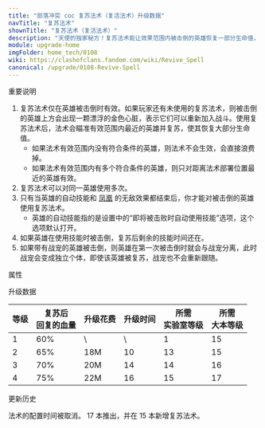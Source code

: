 ```yaml
---
title: "部落冲突 coc 复苏法术（复活法术）升级数据"
navTitle: "复苏法术"
shownTitle: "复苏法术（复活法术）"
description: "天使的独家秘方！复苏法术能让效果范围内被击倒的英雄恢复一部分生命值，重新回到战斗中。将该法术带入战斗，被击倒且可复苏的英雄上方就会出现一颗漂浮的金色心脏。升级复苏法术，可为英雄恢复更多生命值。"
module: upgrade-home
imgFolder: home_tech/0108
wiki: https://clashofclans.fandom.com/wiki/Revive_Spell
canonical: /upgrade/0108-Revive-Spell
---
```


<UnitInfo :folder="$frontmatter.imgFolder" imgSrc="Revive_Spell_info.png" :imgAlt="$frontmatter.navTitle" :description="$frontmatter.description" />

<SmallTitle>重要说明</SmallTitle>

1. 复苏法术仅在英雄被击倒时有效。如果玩家还有未使用的复苏法术，则被击倒的英雄上方会出现一颗漂浮的金色心脏，表示它们可以重新加入战斗。使用复苏法术后，法术会瞄准有效范围内最近的英雄并复苏，使其恢复大部分生命值。
    - 如果法术有效范围内没有符合条件的英雄，则法术不会生效，会直接浪费掉。
    - 如果法术有效范围内有多个符合条件的英雄，则只对距离法术部署位置最近的英雄有效。
2. 复苏法术可以对同一英雄使用多次。
3. 只有当英雄的自动技能和 [凤凰](/upgrade/0287-Phoenix) 的无敌效果都结束后，你才能对被击倒的英雄使用复苏法术。
    - 英雄的自动技能指的是设置中的“即将被击败时自动使用技能”选项，这个选项默认打开。
5. 如果英雄在使用技能时被击倒，复苏后剩余的技能时间还在。
6. 如果带有战宠的英雄被击倒，则英雄在第一次被击倒时就会与战宠分离，此时战宠会变成独立个体，即使该英雄被复苏，战宠也不会重新跟随。

<SmallTitle>属性</SmallTitle>

<UnitProperties>
    <UnitProperty pKey="有效半径" pValue="8 格" />
    <UnitProperty pKey="作用类型" pValue="复活英雄" />
    <UnitProperty pKey="作用目标" pValue="我方英雄" />
    <UnitProperty pKey="占用的法术空间" pValue="2" />
    <UnitProperty pKey="所需法术工厂等级" pValue="8" />
    <UnitProperty pKey="所需大本等级" pValue="15" />
    <UnitProperty pKey="法术配置时间" pValue="无" trainingSystem="2025" />
</UnitProperties>

<SmallTitle>升级数据</SmallTitle>

<script setup>
const tableExtraInfo = [
    {
        "column": 2,
        "type": "cost",
        "gpClass": "research",
        "icon": "Elixir"
    },
    {
        "column": 3,
        "type": "time",
        "gpClass": "research"
    }
];
</script>

<UnitTable :tableExtraInfo="tableExtraInfo">

| 等级 |复苏后<br>回复的血量| 升级花费 |  升级时间  |所需<br>实验室等级|所需<br>大本等级|
| ---- |        ---       |    ---   |    ---    |       ----      |      ----    |
|   1  |        60%       |     \    |      \    |         1       |       15     |
|   2  |        65%       |    18M   |     10    |        13       |       15     |
|   3  |        70%       |    20M   |     14    |        14       |       16     |
|   4  |        75%       |    22M   |     16    |        15       |       17     |
</UnitTable>


<SmallTitle>更新历史</SmallTitle>

<Timeline>
    <TimelineItem date="2025/03/27">
        <TimelineRow>法术的配置时间被取消。</TimelineRow>
    </TimelineItem>
    <TimelineItem date="2024/11/25">
        <TimelineRow>17 本推出，并在 15 本新增复苏法术。</TimelineRow>
    </TimelineItem>
    <TimelineItem :historyBottom="true" />
</Timeline>